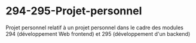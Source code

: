 # 294-295-Projet-personnel
Projet personnel relatif à un projet personnel dans le cadre des modules 294 (développement Web frontend) et 295 (développement d'un backend)
